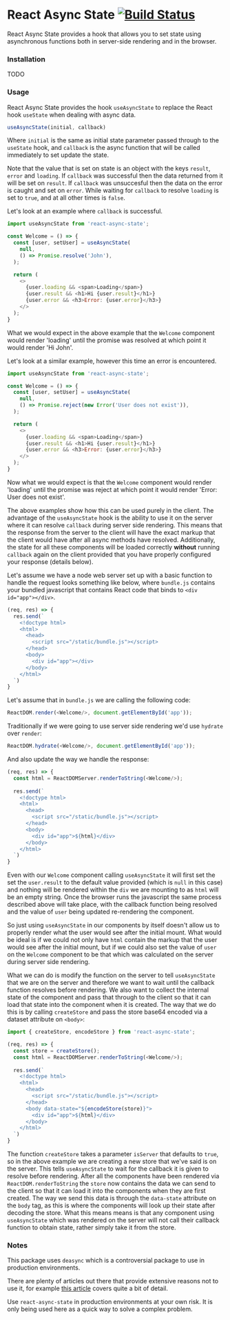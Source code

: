 # React Async State [![Build Status](https://travis-ci.org/kainbozzetto/react-async-state.svg?branch=master)](https://travis-ci.org/kainbozzetto/react-async-state)

React Async State provides a hook that allows you to set state using asynchronous functions both in server-side rendering and in the browser.

### Installation

TODO

### Usage

React Async State provides the hook `useAsyncState` to replace the React hook `useState` when dealing with async data.

```javascript
useAsyncState(initial, callback)
```

Where `initial` is the same as initial state parameter passed through to the `useState` hook, and `callback` is the async function that will be called immediately to set update the state.

Note that the value that is set on state is an object with the keys `result`, `error` and `loading`. If `callback` was successful then the data returned from it will be set on `result`. If `callback` was unsuccesful then the data on the error is caught and set on `error`. While waiting for `callback` to resolve `loading` is set to `true`, and at all other times is `false`.

Let's look at an example where `callback` is successful.

```javascript
import useAsyncState from 'react-async-state';

const Welcome = () => {
  const [user, setUser] = useAsyncState(
    null,
    () => Promise.resolve('John'),
  );

  return (
    <>
      {user.loading && <span>Loading</span>}
      {user.result && <h1>Hi {user.result}</h1>}
      {user.error && <h3>Error: {user.error}</h3>}
    </>
  );
}
```

What we would expect in the above example that the `Welcome` component would render 'loading' until the promise was resolved at which point it would render 'Hi John'.

Let's look at a similar example, however this time an error is encountered.

```javascript
import useAsyncState from 'react-async-state';

const Welcome = () => {
  const [user, setUser] = useAsyncState(
    null,
    () => Promise.reject(new Error('User does not exist')),
  );

  return (
    <>
      {user.loading && <span>Loading</span>}
      {user.result && <h1>Hi {user.result}</h1>}
      {user.error && <h3>Error: {user.error}</h3>}
    </>
  );
}
```

Now what we would expect is that the `Welcome` component would render 'loading' until the promise was reject at which point it would render 'Error: User does not exist'.

The above examples show how this can be used purely in the client. The advantage of the `useAsyncState` hook is the ability to use it on the server where it can resolve `callback` during server side rendering. This means that the response from the server to the client will have the exact markup that the client would have after all async methods have resolved. Additionally, the state for all these components will be loaded correctly **without** running `callback` again on the client provided that you have properly configured your response (details below).

Let's assume we have a node web server set up with a basic function to handle the request looks something like below, where `bundle.js` contains your bundled javascript that contains React code that binds to `<div id="app"></div>`.

```javascript
(req, res) => {
  res.send(`
    <!doctype html>
    <html>
      <head>
        <script src="/static/bundle.js"></script>
      </head>
      <body>
        <div id="app"></div>
      </body>
    </html>
  `)
}
```

Let's assume that in `bundle.js` we are calling the following code:

```javascript
ReactDOM.render(<Welcome/>, document.getElementById('app'));
```

Traditionally if we were going to use server side rendering we'd use `hydrate` over `render`:

```javascript
ReactDOM.hydrate(<Welcome/>, document.getElementById('app'));
```

And also update the way we handle the response:

```javascript
(req, res) => {
  const html = ReactDOMServer.renderToString(<Welcome/>);
  
  res.send(`
    <!doctype html>
    <html>
      <head>
        <script src="/static/bundle.js"></script>
      </head>
      <body>
        <div id="app">${html}</div>
      </body>
    </html>
  `)
}
```

Even with our `Welcome` component calling `useAsyncState` it will first set the set the `user.result` to the default value provided (which is `null` in this case) and nothing will be rendered within the `div` we are mounting to as `html` will be an empty string. Once the browser runs the javascript the same process described above will take place, with the callback function being resolved and the value of `user` being updated re-rendering the component.

So just using `useAsyncState` in our components by itself doesn't allow us to properly render what the user would see after the initial mount. What would be ideal is if we could not only have `html` contain the markup that the user would see after the initial mount, but if we could also set the value of `user` on the `Welcome` component to be that which was calculated on the server during server side rendering.

What we can do is modify the function on the server to tell `useAsyncState` that we are on the server and therefore we want to wait until the callback function resolves before rendering. We also want to collect the internal state of the component and pass that through to the client so that it can load that state into the component when it is created. The way that we do this is by calling `createStore` and pass the store base64 encoded via a dataset attribute on `<body>`:

```javascript
import { createStore, encodeStore } from 'react-async-state';

(req, res) => {
  const store = createStore();
  const html = ReactDOMServer.renderToString(<Welcome/>);
  
  res.send(`
    <!doctype html>
    <html>
      <head>
        <script src="/static/bundle.js"></script>
      </head>
      <body data-state="${encodeStore(store)}">
        <div id="app">${html}</div>
      </body>
    </html>
  `)
}
```

The function `createStore` takes a parameter `isServer` that defaults to `true`, so in the above example we are creating a new store that we've said is on the server. This tells `useAsyncState` to wait for the callback it is given to resolve before rendering. After all the components have been rendered via `ReactDOM.renderToString` the `store` now contains the data we can send to the client so that it can load it into the components when they are first created. The way we send this data is through the `data-state` attribute on the `body` tag, as this is where the components will look up their state after decoding the store. What this means means is that any component using `useAsyncState` which was rendered on the server will not call their callback function to obtain state, rather simply take it from the store.

### Notes

This package uses `deasync` which is a controversial package to use in production environments.

There are plenty of articles out there that provide extensive reasons not to use it, for example [this article](https://joecreager.com/5-reasons-to-avoid-deasync-for-node-js/) covers quite a bit of detail.

Use `react-async-state` in production environments at your own risk. It is only being used here as a quick way to solve a complex problem.
